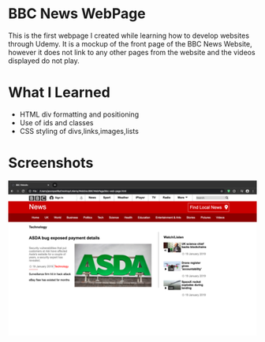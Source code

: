 # BBC News WebPage
This is the first webpage I created while learning how to develop websites through Udemy. It is a mockup of the front page of the BBC News Website, however it does not link to any other pages from the website and the videos displayed do not play.
# What I Learned
* HTML div formatting and positioning
* Use of ids and classes
* CSS styling of divs,links,images,lists
# Screenshots
![](images/WebPage-Screenshot.png)
